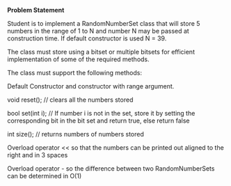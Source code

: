 **Problem Statement**

Student is to implement a RandomNumberSet class that will store 5 numbers in the range of 1 to N and number N may be passed at construction time. If default constructor is used N = 39.

The class must store using a bitset or multiple bitsets for efficient implementation of some of the required methods.

The class must support the following methods:

Default Constructor and constructor with range argument.

void reset(); // clears all the numbers stored

bool set(int i); // If number i is not in the set, store it by setting the corresponding bit in the bit set and return true, else return false

int size(); // returns numbers of numbers stored

Overload operator << so that the numbers can be printed out aligned to the right and in 3 spaces

Overload operator - so the difference between two RandomNumberSets can be determined in O(1)
